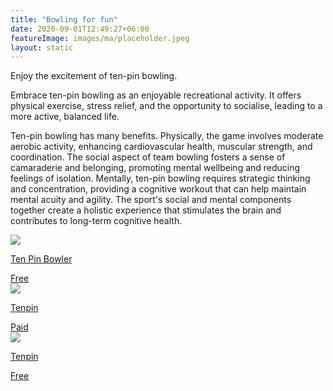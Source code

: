 ```yaml
---
title: "Bowling for fun"
date: 2020-09-01T12:49:27+06:00
featureImage: images/ma/placeholder.jpeg
layout: static
---
```


Enjoy the excitement of ten-pin bowling.

Embrace ten-pin bowling as an enjoyable recreational activity. It offers physical exercise, stress relief, and the opportunity to socialise, leading to a more active, balanced life.

Ten-pin bowling has many benefits. Physically, the game involves moderate aerobic activity, enhancing cardiovascular health, muscular strength, and coordination. The social aspect of team bowling fosters a sense of camaraderie and belonging, promoting mental wellbeing and reducing feelings of isolation. Mentally, ten-pin bowling requires strategic thinking and concentration, providing a cognitive workout that can help maintain mental acuity and agility. The sport's social and mental components together create a holistic experience that stimulates the brain and contributes to long-term cognitive health.

<a class="ma-link" href="https://tenpinbowler.com/hidden-benefits-of-ten-pin-bowling/"><div class="ma-card ma-card-Community"><div class="ma-icon"><img src ="/images/Icon-check - community - opacity.svg"/></div><div class="ma-name"><p>Ten Pin Bowler</p></div><div class="ma-paid-text"><span>Free</span></div></div></a><a class="ma-link" href="https://www.tenpin.co.uk/"><div class="ma-card ma-card-Community"><div class="ma-icon"><img src ="/images/Icon-pound - community - opacity.svg"/></div><div class="ma-name"><p>Tenpin</p></div><div class="ma-paid-text"><span>Paid</span></div></div></a><a class="ma-link" href="https://www.tenpin.co.uk/bowling-tips/"><div class="ma-card ma-card-Community"><div class="ma-icon"><img src ="/images/Icon-check - community - opacity.svg"/></div><div class="ma-name"><p>Tenpin</p></div><div class="ma-paid-text"><span>Free</span></div></div></a>  

<br/><br/>






